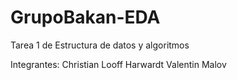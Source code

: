 # GrupoBakan-EDA
Tarea 1 de Estructura de datos y algoritmos

Integrantes:
Christian Looff Harwardt
Valentin Malov